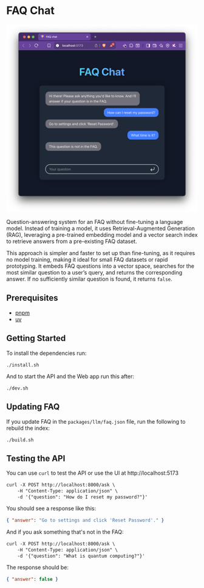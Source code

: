 # FAQ Chat

![Demo](demo.png)

Question-answering system for an FAQ without fine-tuning a language model. Instead of training a model, it uses Retrieval-Augmented Generation (RAG), leveraging a pre-trained embedding model and a vector search index to retrieve answers from a pre-existing FAQ dataset. 

This approach is simpler and faster to set up than fine-tuning, as it requires no model training, making it ideal for small FAQ datasets or rapid prototyping. It embeds FAQ questions into a vector space, searches for the most similar question to a user’s query, and returns the corresponding answer. If no sufficiently similar question is found, it returns `false`.

## Prerequisites

- [pnpm](https://pnpm.io)
- [uv](https://astral.sh/uv)

## Getting Started

To install the dependencies run:

```shell
./install.sh
```

And to start the API and the Web app run this after:

```shell
./dev.sh
```

## Updating FAQ

If you update FAQ in the `packages/llm/faq.json` file, run the following to rebuild the index:

```shell
./build.sh
```

## Testing the API

You can use `curl` to test the API or use the UI at http://localhost:5173

```shell
curl -X POST http://localhost:8000/ask \
    -H "Content-Type: application/json" \
    -d '{"question": "How do I reset my password?"}'
```

You should see a response like this:

```json
{ "answer": "Go to settings and click 'Reset Password'." }
```

And if you ask something that's not in the FAQ:

```shell
curl -X POST http://localhost:8000/ask \
    -H "Content-Type: application/json" \
    -d '{"question": "What is quantum computing?"}'
```

The response should be:

```json
{ "answer": false }
```
